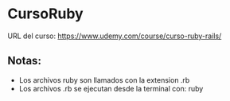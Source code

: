 # CursoRuby

URL del curso: https://www.udemy.com/course/curso-ruby-rails/

## Notas:

- Los archivos ruby son llamados con la extension .rb
- Los archivos .rb se ejecutan desde la terminal con: ruby <nombre del archivo con al extension>